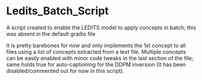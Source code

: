 # Ledits_Batch_Script
A script created to enable the LEDITS model to apply concepts in batch; this was absent in the default gradio file

It is pretty barebones for now and only implements the 1st concept to all files using a list of concepts extracted from a text file.
Multiple concepts can be easily enabled with minor code tweaks in the last section of the file; same holds true for auto-captioning for the DDPM inversion (It has been disabled/commented out for now in this script).
